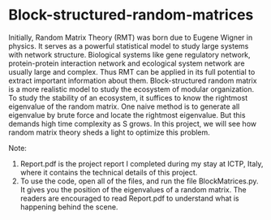 # Block-structured-random-matrices

Initially, Random Matrix Theory (RMT) was born due to Eugene Wigner in physics. It serves as a powerful statistical model to study large systems with network structure. Biological systems like gene regulatory network, protein-protein interaction network and ecological system network are usually large and complex. Thus RMT can be applied in its full potential to extract important information about them. Block-structured random matrix is a more realistic model to study the ecosystem of modular organization. To study the stability of an ecosystem, it suffices to know the rightmost eigenvalue of the random matrix. One naive method is to generate all eigenvalue by brute force and locate the rightmost eigenvalue. But this demands high time complexity as S grows. In this project, we will see how random matrix theory sheds a light to optimize this problem. 

Note: 
1) Report.pdf is the project report I completed during my stay at ICTP, Italy, where it contains the technical details of this project.  
2) To use the code, open all of the files, and run the file BlockMatrices.py. It gives you the position of the eigenvalues of a random matrix. The readers are encouraged to read Report.pdf to understand what is happening behind the scene. 
